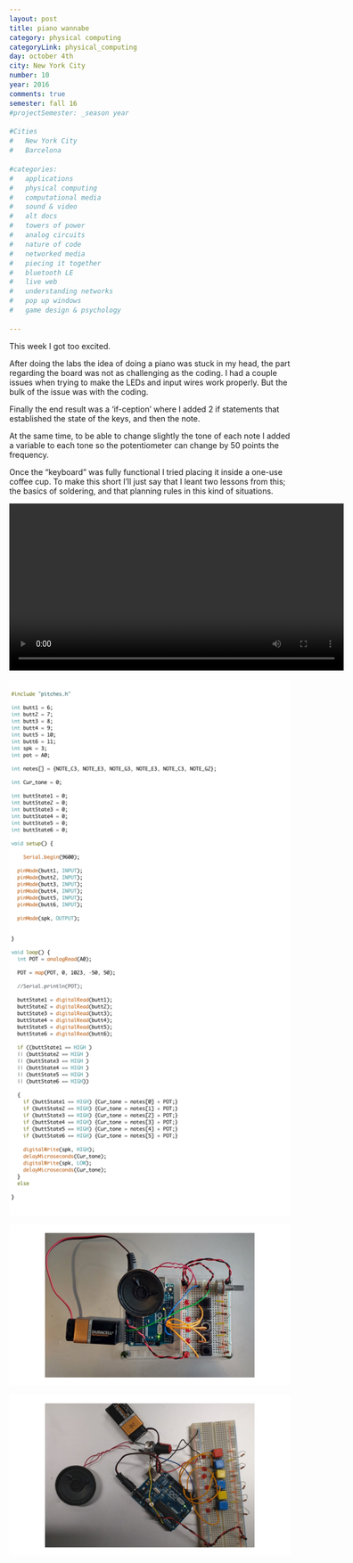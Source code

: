 ```yaml
---
layout: post
title: piano wannabe
category: physical computing
categoryLink: physical_computing
day: october 4th
city: New York City
number: 10
year: 2016
comments: true
semester: fall 16
#projectSemester: _season year

#Cities
#	New York City
#	Barcelona

#categories:
#	applications
#	physical computing 
#	computational media 
#	sound & video 
#	alt docs
#	towers of power 
#	analog circuits 
#	nature of code
#	networked media
#	piecing it together
#	bluetooth LE
#	live web
#	understanding networks
#	pop up windows
#	game design & psychology

---
```


This week I got too excited.

After doing the labs the idea of doing a piano was stuck in my head, the part regarding the board was not as challenging as the coding. I had a couple issues when trying to make the LEDs and input wires work properly. But the bulk of the issue was with the coding. 

Finally the end result was a ‘if-ception’ where I added 2 if statements that established the state of the keys, and then the note.

At the same time, to be able to change slightly the tone of each note I added a variable to each tone so the potentiometer can change by 50 points the frequency.

Once the “keyboard” was fully functional I tried placing it inside a one-use coffee cup. To make this short I’ll just say that I leant two lessons from this; the basics of soldering, and that planning rules in this kind of situations.

<video class="v_512" controls="false" autoplay="autoplay" style="height:300px;">
<source src="https://graupuche.info/video/10_2.mp4" type="video/mp4" />
</video>

![image alt text](/img/thumnailsBlog/10_3.png)

![image alt text](/img/thumnailsBlog/10_4.png)

![image alt text](/img/thumnailsBlog/10_5.png)
